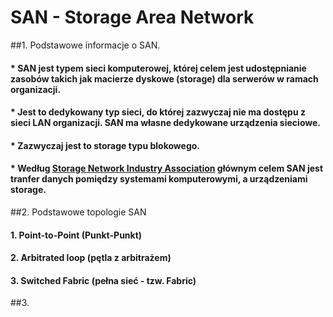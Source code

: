# SAN - Storage Area Network

##1. Podstawowe informacje o SAN. 
####  * SAN jest typem sieci komputerowej, której celem jest udostępnianie zasobów takich jak macierze dyskowe (storage) dla serwerów w ramach organizacji.
####  * Jest to dedykowany typ sieci, do której zazwyczaj nie ma dostępu z sieci LAN organizacji. SAN ma własne dedykowane urządzenia sieciowe.
####  * Zazwyczaj jest to storage typu blokowego.
####  * Według [Storage Network Industry Association](http://www.snia.org/about) głównym celem SAN jest tranfer danych pomiędzy systemami komputerowymi, a urządzeniami storage.
##2. Podstawowe topologie SAN
####  1. Point-to-Point (Punkt-Punkt)
####  2. Arbitrated loop (pętla z arbitrażem)
####  3. Switched Fabric (pełna sieć - tzw. Fabric)
##3. 


